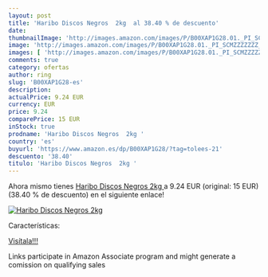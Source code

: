 ```yaml
---
layout: post
title: 'Haribo Discos Negros  2kg  al 38.40 % de descuento'
date: 
thumbnailImage: 'http://images.amazon.com/images/P/B00XAP1G28.01._PI_SCMZZZZZZZ_._SL200_.jpg'
image: 'http://images.amazon.com/images/P/B00XAP1G28.01._PI_SCMZZZZZZZ_._SL200_.jpg'
images: [ 'http://images.amazon.com/images/P/B00XAP1G28.01._PI_SCMZZZZZZZ_._SL200_.jpg' ]
comments: true
category: ofertas
author: ring
slug: 'B00XAP1G28-es'
description:
actualPrice: 9.24 EUR
currency: EUR
price: 9.24
comparePrice: 15 EUR
inStock: true
prodname: 'Haribo Discos Negros  2kg '
country: 'es'
buyurl: 'https://www.amazon.es/dp/B00XAP1G28/?tag=tolees-21'
descuento: '38.40'
titulo: 'Haribo Discos Negros  2kg '
---
```


Ahora mismo tienes [Haribo Discos Negros  2kg ](https://www.amazon.es/dp/B00XAP1G28/?tag=tolees-21) a 9.24 EUR (original: 15 EUR) (38.40 %  de descuento) en el siguiente enlace!

[![Haribo Discos Negros  2kg ](http://images.amazon.com/images/P/B00XAP1G28.01._PI_SCMZZZZZZZ_._SL200_.jpg)](https://www.amazon.es/dp/B00XAP1G28/?tag=tolees-21)

Características:


[Visítala!!!](https://www.amazon.es/dp/B00XAP1G28/?tag=tolees-21)

Links participate in Amazon Associate program and might generate a comission on qualifying sales
